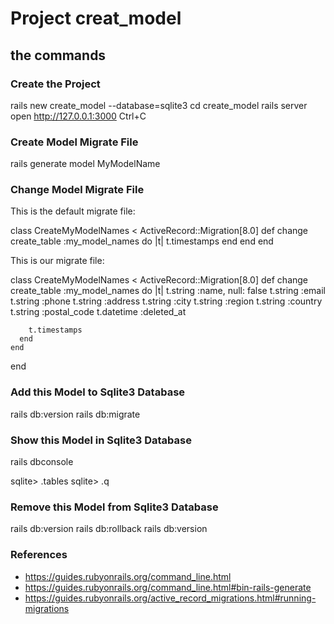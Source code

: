 # Project creat_model

## the commands

### Create the Project

  rails new create_model --database=sqlite3
  cd create_model
  rails server
  open http://127.0.0.1:3000
  Ctrl+C

### Create Model Migrate File

  rails generate model MyModelName

### Change Model Migrate File

This is the default migrate file:

  class CreateMyModelNames < ActiveRecord::Migration[8.0]
    def change
      create_table :my_model_names do |t|
        t.timestamps
      end
    end
  end

This is our migrate file:

  class CreateMyModelNames < ActiveRecord::Migration[8.0]
    def change
      create_table :my_model_names do |t|
        t.string :name, null: false
        t.string :email
        t.string :phone
        t.string :address
        t.string :city
        t.string :region
        t.string :country
        t.string :postal_code
        t.datetime :deleted_at

        t.timestamps
      end
    end
  end

### Add this Model to Sqlite3 Database

  rails db:version
  rails db:migrate

### Show this Model in Sqlite3 Database

  rails dbconsole

  sqlite> .tables
  sqlite> .q

### Remove this Model from Sqlite3 Database

  rails db:version
  rails db:rollback
  rails db:version

### References

- https://guides.rubyonrails.org/command_line.html
- https://guides.rubyonrails.org/command_line.html#bin-rails-generate
- https://guides.rubyonrails.org/active_record_migrations.html#running-migrations